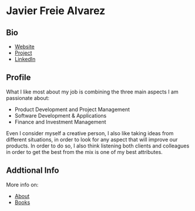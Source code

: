 # Javier Freie Alvarez

## Bio

- [Website](https://mrfreire.net) 
- [Project](https://finance.mrfreire.net/)
- [LinkedIn](https://www.linkedin.com/in/javfreire/) 

## Profile

What I like most about my job is combining the three main aspects I am passionate about:

- Product Development and Project Management
- Software Development & Applications
- Finance and Investment Management

Even I consider myself a creative person, I also like taking ideas from different situations, in order to look for any aspect that will improve our products. In order to do so, I also think listening both clients and colleagues in order to get the best from the mix is one of my best attributes.


## Addtional Info

More info on:
- [About](https://mrfreire.net/about)
- [Books](https://mrfreire.net/books)

